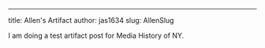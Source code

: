 ---
title:  Allen's Artifact
author: jas1634
slug: AllenSlug


I am doing a test artifact post for Media History of NY. 
